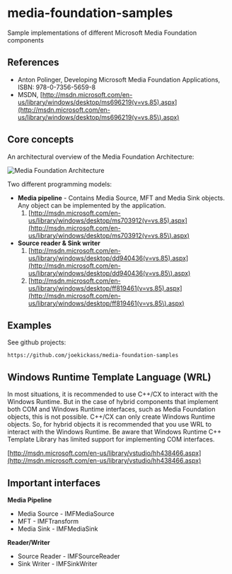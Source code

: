 media-foundation-samples
========================

Sample implementations of different Microsoft Media Foundation components

References
----------

* Anton Polinger, Developing Microsoft Media Foundation Applications, ISBN: 978-0-7356-5659-8
* MSDN, [http://msdn.microsoft.com/en-us/library/windows/desktop/ms696219(v=vs.85).aspx](http://msdn.microsoft.com/en-us/library/windows/desktop/ms696219(v=vs.85\).aspx)

Core concepts
-------------

An architectural overview of the Media Foundation Architecture:

![Media Foundation Architecture](http://i.msdn.microsoft.com/dynimg/IC500890.png "Media Foundation Architecture")

Two different programming models:

* __Media pipeline__ - Contains Media Source, MFT and Media Sink objects. Any object can be implemented by the application.
    1. [http://msdn.microsoft.com/en-us/library/windows/desktop/ms703912(v=vs.85).aspx](http://msdn.microsoft.com/en-us/library/windows/desktop/ms703912(v=vs.85\).aspx)
* __Source reader & Sink writer__
    1. [http://msdn.microsoft.com/en-us/library/windows/desktop/dd940436(v=vs.85).aspx](http://msdn.microsoft.com/en-us/library/windows/desktop/dd940436(v=vs.85\).aspx)
    2. [http://msdn.microsoft.com/en-us/library/windows/desktop/ff819461(v=vs.85).aspx](http://msdn.microsoft.com/en-us/library/windows/desktop/ff819461(v=vs.85\).aspx)

Examples
--------
See github projects:

    https://github.com/joekickass/media-foundation-samples

Windows Runtime Template Language (WRL)
---------------------------------------

In most situations, it is recommended to use C++/CX to interact with the Windows Runtime. But in the case of hybrid components that implement both COM and Windows Runtime interfaces, such as Media Foundation objects, this is not possible. C++/CX can only create Windows Runtime objects. So, for hybrid objects it is recommended that you use WRL to interact with the Windows Runtime. Be aware that Windows Runtime C++ Template Library has limited support for implementing COM interfaces.

[http://msdn.microsoft.com/en-us/library/vstudio/hh438466.aspx](http://msdn.microsoft.com/en-us/library/vstudio/hh438466.aspx)

Important interfaces
--------------------

__Media Pipeline__

* Media Source - IMFMediaSource
* MFT - IMFTransform
* Media Sink - IMFMediaSink

__Reader/Writer__

* Source Reader - IMFSourceReader
* Sink Writer - IMFSinkWriter

